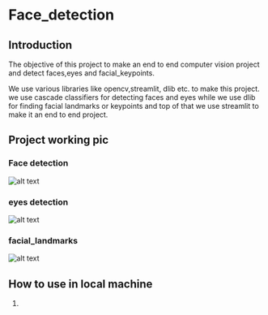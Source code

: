 # Face_detection

## Introduction
The objective of this project to make an end to end computer vision project and detect faces,eyes and facial_keypoints.

We use various libraries like opencv,streamlit, dlib etc. to make this project. we use cascade classifiers for detecting faces and eyes while we use dlib for finding facial landmarks or keypoints and top of that we use streamlit to make it an end to end project.

## Project working pic
### Face detection
![alt text](https://github.com/Darkaido/Human_face_detection/blob/master/Face_detection.png)

### eyes detection
![alt text](https://github.com/Darkaido/Human_face_detection/blob/master/eyes.png)

### facial_landmarks
![alt text](https://github.com/Darkaido/Human_face_detection/blob/master/face_landmarks.png)

## How to use in local machine
1. 
